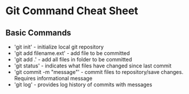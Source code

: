 # Git Command Cheat Sheet

## Basic Commands
* 'git init' - initialize local git repository
* 'git add filename.ext' - add file to be committed
* 'git add .' - add all files in folder to be committed
* 'git status' - indicates what files have changed since last commit
* 'git commit -m "message"' - commit files to repository/save changes. Requires informational message
* 'git log' - provides log history of commits with messages